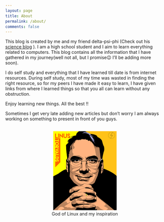 ```yaml
---
layout: page
title: About
permalink: /about/
comments: false
---
```


This blog is created by me and my friend delta-psi-phi (Check out his <a href="https://deltapsifi.github.io/blog">science blog</a> ). I am a high school student and I aim to learn everything related to computers. This blog contains all the information that I have gathered in my journey(well not all, but I promise😉 I’ll be adding more soon).

I do self study and everything that I have learned till date is from internet resources. During self study, most of my time was wasted in finding the right resource, so for my peers I have made it easy to learn, I have given links from where I learned things so that you all can learn without any obstruction.


Enjoy learning new things. All the best !!

Sometimes I get very late adding new articles but don’t worry I am always working on something to present in front of you guys.

<br>

<div style="align: right; text-align:center;">
    <img src="/images/linus-torvalds-caricature.png"/>
    <div class="caption">God of Linux and my inspiration</div>
</div>

<div class="fontawesome">
    <a href="https://discord.com/invite/aXVWmDxRmF"><i class="fa-brands fa-discord fa-3x fa-fw" ></i></a>
    <a href="mailto:zeus-hackolympus@outlook.com"><i class="fa-solid fa-envelope fa-3x fa-fw"></i></a>
    <a href="https://github.com/Zeus-HackOlympus"><i class="fa-brands fa-github fa-3x fa-fw"></i></a>
</div>

<style> 
    .fontawesome {
        padding: 20px ; 
        text-align: center ; 
        margin: 5px ; 
    }
</style>
